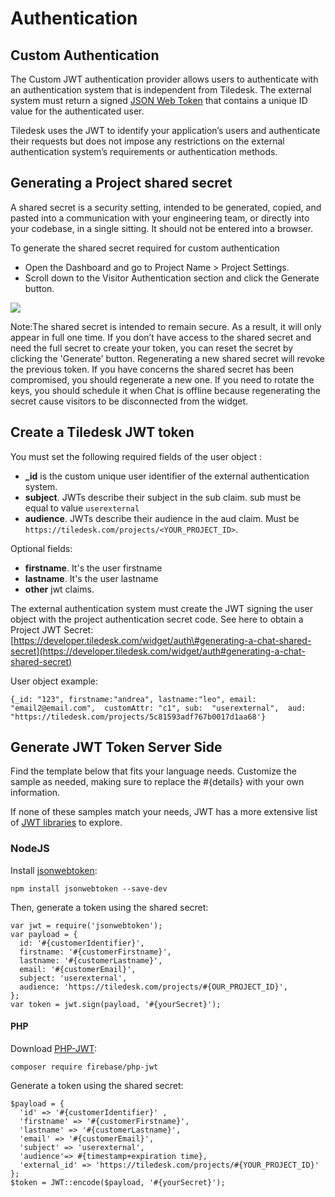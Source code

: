 
# Authentication

## Custom Authentication

The Custom JWT authentication provider allows users to authenticate with an authentication system that is independent from Tiledesk. The external system must return a signed [JSON Web Token](https://jwt.io/introduction/) that contains a unique ID value for the authenticated user.

Tiledesk uses the JWT to identify your application’s users and authenticate their requests but does not impose any restrictions on the external authentication system’s requirements or authentication methods.


## Generating a Project shared secret

A shared secret is a security setting, intended to be generated, copied, and pasted into a communication with your engineering team, or directly into your codebase, in a single sitting. It should not be entered into a browser.

To generate the shared secret required for custom authentication

* Open the Dashboard and go to Project Name &gt; Project Settings.
* Scroll down to the Visitor Authentication section and click the Generate button.

![](https://raw.githubusercontent.com/Tiledesk/tiledesk-docs/master/docs/tiledesk-project-settings2.png)

Note:The shared secret is intended to remain secure. As a result, it will only appear in full one time. If you don’t have access to the shared secret and need the full secret to create your token, you can reset the secret by clicking the 'Generate' button. Regenerating a new shared secret will revoke the previous token. If you have concerns the shared secret has been compromised, you should regenerate a new one. If you need to rotate the keys, you should schedule it when Chat is offline because regenerating the secret cause visitors to be disconnected from the widget.


## Create a Tiledesk JWT token

You must set the following required fields of the user object :

* **\_id** is the custom unique user identifier of the external authentication system.
* **subject**. JWTs describe their subject in the sub claim. sub must be equal to value `userexternal`
* **audience**. JWTs describe their audience in the aud claim. Must be `https://tiledesk.com/projects/<YOUR_PROJECT_ID>`.

Optional fields:

* **firstname**. It's the user firstname
* **lastname**. It's the user lastname
* **other** jwt claims.

The external authentication system must create the JWT signing the user object with the project authentication secret code. See here to obtain a Project JWT Secret: [https://developer.tiledesk.com/widget/auth\#generating-a-chat-shared-secret](https://developer.tiledesk.com/widget/auth#generating-a-chat-shared-secret)

User object example:

```text
{_id: "123", firstname:"andrea", lastname:"leo", email: "email2@email.com",  customAttr: "c1", sub:  "userexternal",  aud:  "https://tiledesk.com/projects/5c81593adf767b0017d1aa68'}
```



## Generate JWT Token Server Side

Find the template below that fits your language needs. Customize the sample as needed, making sure to replace the \#{details} with your own information.

If none of these samples match your needs, JWT has a more extensive list of [JWT libraries](https://jwt.io/#libraries-io) to explore.

### NodeJS

Install [jsonwebtoken](https://github.com/auth0/node-jsonwebtoken):

```text
npm install jsonwebtoken --save-dev
```

Then, generate a token using the shared secret:

```text
var jwt = require('jsonwebtoken'); 
var payload = {
  id: '#{customerIdentifier}',
  firstname: '#{customerFirstname}',
  lastname: '#{customerLastname}',
  email: '#{customerEmail}',  
  subject: 'userexternal',
  audience: 'https://tiledesk.com/projects/#{OUR_PROJECT_ID}',  
};
var token = jwt.sign(payload, '#{yourSecret}');
```

#### PHP

Download [PHP-JWT](https://github.com/firebase/php-jwt):

```text
composer require firebase/php-jwt
```

Generate a token using the shared secret:

```text
$payload = {
  'id' => '#{customerIdentifier}' ,
  'firstname' => '#{customerFirstname}',
  'lastname' => '#{customerLastname}',
  'email' => '#{customerEmail}',
  'subject' => 'userexternal',
  'audience'=> #{timestamp+expiration time},
  'external_id' => 'https://tiledesk.com/projects/#{YOUR_PROJECT_ID}'
};
$token = JWT::encode($payload, '#{yourSecret}');
```

